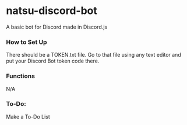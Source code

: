 # natsu-discord-bot
A basic bot for Discord made in Discord.js

### How to Set Up

There should be a TOKEN.txt file. Go to that file using any text editor and put your Discord Bot token code there.

### Functions

N/A

### To-Do:

Make a To-Do List